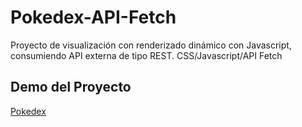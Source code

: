 # Pokedex-API-Fetch
Proyecto de visualización con renderizado dinámico con Javascript, consumiendo API externa de tipo REST.
CSS/Javascript/API Fetch

## Demo del Proyecto
[Pokedex](https://pokedex-tuja-api-fetch.netlify.app)

